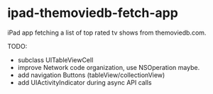 ipad-themoviedb-fetch-app
===================

iPad app fetching a list of top rated tv shows from themoviedb.com.

TODO: 
- subclass UITableViewCell
- improve Network code organization, use NSOperation maybe.
- add navigation Buttons (tableView/collectionView)
- add UIActivityIndicator during async API calls
